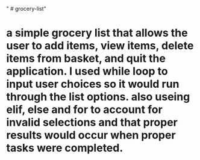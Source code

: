 " # grocery-list" 
# a simple grocery list that allows the user to add items, view items, delete items from basket, and quit the application. I used while loop to input user choices so it would run through the list options. also useing elif, else and for to account for invalid selections and that proper results would occur when proper tasks were completed.
